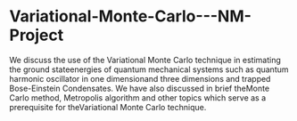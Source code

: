 # Variational-Monte-Carlo---NM-Project
We discuss the use of the Variational Monte Carlo technique in estimating the ground stateenergies of quantum mechanical systems such as quantum harmonic oscillator in one dimensionand three dimensions and trapped Bose-Einstein Condensates. We have also discussed in brief theMonte Carlo method, Metropolis algorithm and other topics which serve as a prerequisite for theVariational Monte Carlo technique.
